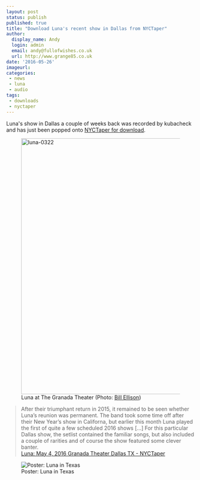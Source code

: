 ```yaml
---
layout: post
status: publish
published: true
title: "Download Luna's recent show in Dallas from NYCTaper"
author:
  display_name: Andy
  login: admin
  email: andy@fullofwishes.co.uk
  url: http://www.grange85.co.uk
date: '2016-05-26'
imageurl:
categories:
 - news
 - luna
 - audio
tags:
 - downloads
 - nyctaper
---
```

<p class="lead">Luna's show in Dallas a couple of weeks back was recorded by kubacheck and has just been popped onto <a href="http://www.nyctaper.com/2016/05/luna-may-4-2016-granada-theater-dallas-tx/">NYCTaper for download</a>.</p>
<figure><a data-flickr-embed="true"  href="https://www.flickr.com/photos/billellisonphotographer/26232518524/in/album-72157667799946551/" title="luna-0322"><img src="https://c5.staticflickr.com/8/7549/26232518524_25b7e88dd8_b.jpg" width="1024" height="684" alt="luna-0322"></a><figcaption>Luna at The Granada Theater (Photo: <a href="https://www.flickr.com/photos/billellisonphotographer/sets/72157667799946551">Bill Ellison</a>)</figcaption></figure>

<blockquote>After their triumphant return in 2015, it remained to be seen whether Luna’s reunion was permanent. The band took some time off after their New Year’s show in Californa, but earlier this month Luna played the first of quite a few scheduled 2016 shows [&hellip;] For this particular Dallas show, the setlist contained the familiar songs, but also included a couple of rarities and of course the show featured some clever banter.
<footer><a href="http://www.nyctaper.com/2016/05/luna-may-4-2016-granada-theater-dallas-tx/">Luna: May 4, 2016 Granada Theater Dallas TX - NYCTaper</a></footer>
</blockquote>

<figure class="caption aligncenter"><img src="https://media.fullofwishes.co.uk/02-luna/show_assets/2016-05/2016-05-luna-texas.jpg" alt="Poster: Luna in Texas" /><figcaption class="caption-text">Poster: Luna in Texas</figcaption></figure>




